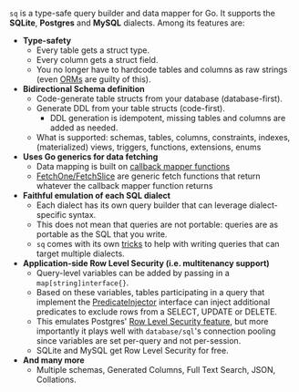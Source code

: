 `sq` is a type-safe query builder and data mapper for Go. It supports the **SQLite**, **Postgres** and **MySQL** dialects. Among its features are:

- **Type-safety**
    - Every table gets a struct type.
    - Every column gets a struct field.
    - You no longer have to hardcode tables and columns as raw strings (even [ORMs](https://gorm.io/docs/query.html#Conditions) are guilty of this).
- **Bidirectional Schema definition**
    - Code-generate table structs from your database (database-first).
    - Generate DDL from your table structs (code-first).
        - DDL generation is idempotent, missing tables and columns are added as needed.
    - What is supported: schemas, tables, columns, constraints, indexes, (materialized) views, triggers, functions, extensions, enums
- **Uses Go generics for data fetching**
    - Data mapping is built on [callback mapper functions](#)
    - [FetchOne/FetchSlice](#) are generic fetch functions that return whatever the callback mapper function returns
- **Faithful emulation of each SQL dialect**
    - Each dialect has its own query builder that can leverage dialect-specific syntax.
    - This does not mean that queries are not portable: queries are as portable as the SQL that you write.
    - `sq` comes with its own [tricks](#) to help with writing queries that can target multiple dialects.
- **Application-side Row Level Security (i.e. multitenancy support)**
    - Query-level variables can be added by passing in a `map[string]interface{}`.
    - Based on these variables, tables participating in a query that implement the [PredicateInjector](#) interface can inject additional predicates to exclude rows from a SELECT, UPDATE or DELETE.
    - This emulates Postgres' [Row Level Security feature](#), but more importantly it plays well with `database/sql`'s connection pooling since variables are set per-query and not per-session.
    - SQLite and MySQL get Row Level Security for free.
- **And many more**
    - Multiple schemas, Generated Columns, Full Text Search, JSON, Collations.
